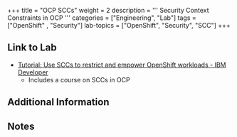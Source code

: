 +++
title = "OCP SCCs"
weight = 2
description = '''
Security Context Constraints in OCP
'''
categories = ["Engineering", "Lab"]
tags = ["OpenShift" , "Security"]
lab-topics = ["OpenShift", "Security", "SCC"]
+++

## Link to Lab

* [Tutorial: Use SCCs to restrict and empower OpenShift workloads - IBM Developer](https://developer.ibm.com/learningpaths/secure-context-constraints-openshift/scc-tutorial/)
  * Includes a course on SCCs in OCP

## Additional Information

## Notes

